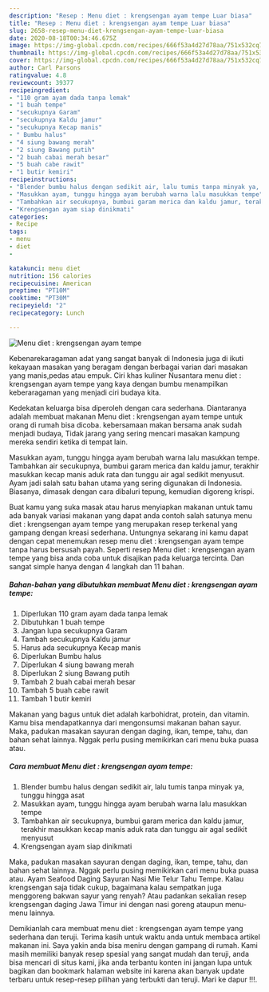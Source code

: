 ```yaml
---
description: "Resep : Menu diet : krengsengan ayam tempe Luar biasa"
title: "Resep : Menu diet : krengsengan ayam tempe Luar biasa"
slug: 2658-resep-menu-diet-krengsengan-ayam-tempe-luar-biasa
date: 2020-08-18T00:34:46.675Z
image: https://img-global.cpcdn.com/recipes/666f53a4d27d78aa/751x532cq70/menu-diet-krengsengan-ayam-tempe-foto-resep-utama.jpg
thumbnail: https://img-global.cpcdn.com/recipes/666f53a4d27d78aa/751x532cq70/menu-diet-krengsengan-ayam-tempe-foto-resep-utama.jpg
cover: https://img-global.cpcdn.com/recipes/666f53a4d27d78aa/751x532cq70/menu-diet-krengsengan-ayam-tempe-foto-resep-utama.jpg
author: Carl Parsons
ratingvalue: 4.8
reviewcount: 39377
recipeingredient:
- "110 gram ayam dada tanpa lemak"
- "1 buah tempe"
- "secukupnya Garam"
- "secukupnya Kaldu jamur"
- "secukupnya Kecap manis"
- " Bumbu halus"
- "4 siung bawang merah"
- "2 siung Bawang putih"
- "2 buah cabai merah besar"
- "5 buah cabe rawit"
- "1 butir kemiri"
recipeinstructions:
- "Blender bumbu halus dengan sedikit air, lalu tumis tanpa minyak ya, tunggu hingga asat"
- "Masukkan ayam, tunggu hingga ayam berubah warna lalu masukkan tempe"
- "Tambahkan air secukupnya, bumbui garam merica dan kaldu jamur, terakhir masukkan kecap manis aduk rata dan tunggu air agal sedikit menyusut"
- "Krengsengan ayam siap dinikmati"
categories:
- Recipe
tags:
- menu
- diet
- 

katakunci: menu diet  
nutrition: 156 calories
recipecuisine: American
preptime: "PT10M"
cooktime: "PT30M"
recipeyield: "2"
recipecategory: Lunch

---
```



![Menu diet : krengsengan ayam tempe](https://img-global.cpcdn.com/recipes/666f53a4d27d78aa/751x532cq70/menu-diet-krengsengan-ayam-tempe-foto-resep-utama.jpg)

Kebenarekaragaman adat yang sangat banyak di Indonesia juga di ikuti kekayaan masakan yang beragam dengan berbagai varian dari masakan yang manis,pedas atau empuk. Ciri khas kuliner Nusantara menu diet : krengsengan ayam tempe yang kaya dengan bumbu menampilkan keberaragaman yang menjadi ciri budaya kita.


Kedekatan keluarga bisa diperoleh dengan cara sederhana. Diantaranya adalah membuat makanan Menu diet : krengsengan ayam tempe untuk orang di rumah bisa dicoba. kebersamaan makan bersama anak sudah menjadi budaya, Tidak jarang yang sering mencari masakan kampung mereka sendiri ketika di tempat lain.

Masukkan ayam, tunggu hingga ayam berubah warna lalu masukkan tempe. Tambahkan air secukupnya, bumbui garam merica dan kaldu jamur, terakhir masukkan kecap manis aduk rata dan tunggu air agal sedikit menyusut. Ayam jadi salah satu bahan utama yang sering digunakan di Indonesia. Biasanya, dimasak dengan cara dibaluri tepung, kemudian digoreng krispi.

Buat kamu yang suka masak atau harus menyiapkan makanan untuk tamu ada banyak variasi makanan yang dapat anda contoh salah satunya menu diet : krengsengan ayam tempe yang merupakan resep terkenal yang gampang dengan kreasi sederhana. Untungnya sekarang ini kamu dapat dengan cepat menemukan resep menu diet : krengsengan ayam tempe tanpa harus bersusah payah.
Seperti resep Menu diet : krengsengan ayam tempe yang bisa anda coba untuk disajikan pada keluarga tercinta. Dan sangat simple hanya dengan 4 langkah dan 11 bahan.


<!--inarticleads1-->

##### Bahan-bahan yang dibutuhkan membuat Menu diet : krengsengan ayam tempe:

1. Diperlukan 110 gram ayam dada tanpa lemak
1. Dibutuhkan 1 buah tempe
1. Jangan lupa secukupnya Garam
1. Tambah secukupnya Kaldu jamur
1. Harus ada secukupnya Kecap manis
1. Diperlukan  Bumbu halus
1. Diperlukan 4 siung bawang merah
1. Diperlukan 2 siung Bawang putih
1. Tambah 2 buah cabai merah besar
1. Tambah 5 buah cabe rawit
1. Tambah 1 butir kemiri


Makanan yang bagus untuk diet adalah karbohidrat, protein, dan vitamin. Kamu bisa mendapatkannya dari mengonsumsi makanan bahan sayur. Maka, padukan masakan sayuran dengan daging, ikan, tempe, tahu, dan bahan sehat lainnya. Nggak perlu pusing memikirkan cari menu buka puasa atau. 

<!--inarticleads2-->

##### Cara membuat  Menu diet : krengsengan ayam tempe:

1. Blender bumbu halus dengan sedikit air, lalu tumis tanpa minyak ya, tunggu hingga asat
1. Masukkan ayam, tunggu hingga ayam berubah warna lalu masukkan tempe
1. Tambahkan air secukupnya, bumbui garam merica dan kaldu jamur, terakhir masukkan kecap manis aduk rata dan tunggu air agal sedikit menyusut
1. Krengsengan ayam siap dinikmati


Maka, padukan masakan sayuran dengan daging, ikan, tempe, tahu, dan bahan sehat lainnya. Nggak perlu pusing memikirkan cari menu buka puasa atau. Ayam Seafood Daging Sayuran Nasi Mie Telur Tahu Tempe. Kalau krengsengan saja tidak cukup, bagaimana kalau sempatkan juga menggoreng bakwan sayur yang renyah? Atau padankan sekalian resep krengsengan daging Jawa Timur ini dengan nasi goreng ataupun menu-menu lainnya. 

Demikianlah cara membuat menu diet : krengsengan ayam tempe yang sederhana dan teruji. Terima kasih untuk waktu anda untuk membaca artikel makanan ini. Saya yakin anda bisa meniru dengan gampang di rumah. Kami masih memiliki banyak resep spesial yang sangat mudah dan teruji, anda bisa mencari di situs kami, jika anda terbantu konten ini jangan lupa untuk bagikan dan bookmark halaman website ini karena akan banyak update terbaru untuk resep-resep pilihan yang terbukti dan teruji. Mari ke dapur !!!. 
